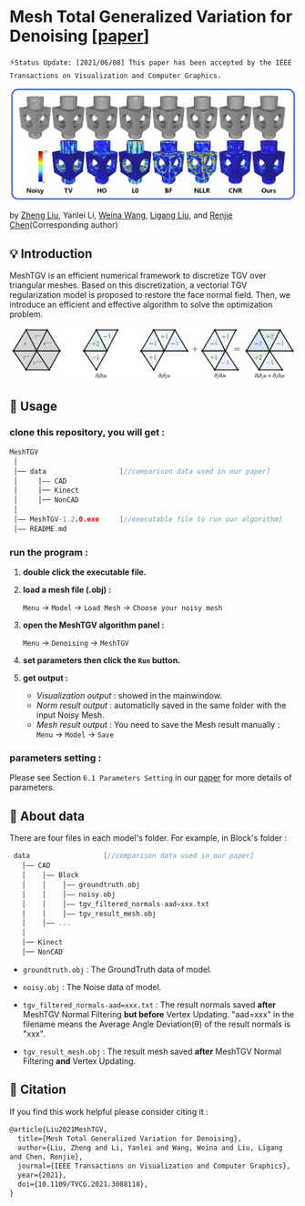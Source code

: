 # Mesh Total Generalized Variation for Denoising [[paper](https://ieeexplore.ieee.org/document/9453151)]

:zap:`Status Update: [2021/06/08] This paper has been accepted by the IEEE Transactions on Visualization and Computer Graphics.`

<p align='center'>
<img src='images/figure1.png' width='850'/>
</p>

<!-- ![figure 1. Comparison of denoising result](images/figure1.png) -->

 by [Zheng Liu](https://labzhengliu.github.io/), Yanlei Li, [Weina Wang](https://www.researchgate.net/profile/Weina-Wang-6), [Ligang Liu](http://staff.ustc.edu.cn/~lgliu/), and [Renjie Chen](http://staff.ustc.edu.cn/~renjiec/)(Corresponding author)

## :bulb: Introduction
MeshTGV is an efficient numerical framework to discretize TGV over triangular meshes.
Based on this discretization, a vectorial TGV regularization model is proposed to restore the face normal field. Then, we introduce an efficient and effective algorithm to solve the optimization problem.

<p align='center'>
<img src='images/figure2.png' width='850'/>
</p>

## :wrench: Usage

### clone this repository, you will get :
   
   ```c++
   MeshTGV
    │
    │── data                  [//comparison data used in our paper]
    │     │—— CAD
    │     │── Kinect
    │     │── NonCAD
    │
    │—— MeshTGV-1.2.0.exe     [//executable file to run our algorithm]
    │—— README.md
   ```

### run the program :

1. **double click the executable file.**

2. **load a mesh file (.obj) :**
   
   `Menu` &#8594; `Model` &#8594; `Load Mesh` &#8594; `Choose your noisy mesh`

3. **open the MeshTGV algorithm panel :**

   `Menu` &#8594; `Denoising` &#8594; `MeshTGV`

4. **set parameters then click the `Run` button.**

5. **get output :**

   - *Visualization output* : showed in the mainwindow.
   - *Norm result output* : automaticlly saved in the same folder with the input Noisy Mesh.
   - *Mesh result output* : You need to save the Mesh result manually :
   `Menu` &#8594; `Model` &#8594; `Save`
   
### parameters setting :
   Please see Section ```6.1 Parameters Setting``` in our [paper](https://ieeexplore.ieee.org/document/9453151) for more details of parameters.

## :moyai: About data
   There are four files in each model's folder. For example, in Block's folder :

   ```c++
    data                  [//comparison data used in our paper]
      │—— CAD
      │    │—— Block
      │    │    │—— groundtruth.obj
      │    │    │—— noisy.obj
      │    │    │—— tgv_filtered_normals-aad=xxx.txt
      │    │    │—— tgv_result_mesh.obj
      │    │—— ...
      │
      │── Kinect
      │── NonCAD
   ```
   
   - `groundtruth.obj` : 
   The GroundTruth data of model.

   - `noisy.obj` : 
   The Noise data of model.

   - `tgv_filtered_normals-aad=xxx.txt` : 
   The result normals saved **after** MeshTGV Normal Filtering **but before** Vertex Updating. 
   "aad=xxx" in the filename means the Average Angle Deviation(θ) of the result normals is "xxx".

   - `tgv_result_mesh.obj` : 
   The result mesh saved **after** MeshTGV Normal Filtering **and** Vertex Updating.


## :link: Citation
If you find this work helpful please consider citing it :
```
@article{Liu2021MeshTGV,
  title={Mesh Total Generalized Variation for Denoising},
  author={Liu, Zheng and Li, Yanlei and Wang, Weina and Liu, Ligang and Chen, Renjie},
  journal={IEEE Transactions on Visualization and Computer Graphics},
  year={2021},
  doi={10.1109/TVCG.2021.3088118},
}
```
